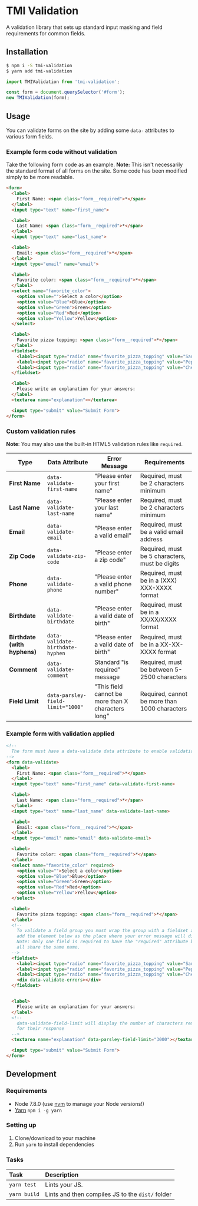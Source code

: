 # TMI Validation

A validation library that sets up standard input masking and field requirements for common fields.

## Installation
```sh
$ npm i -S tmi-validation
$ yarn add tmi-validation
```

```js
import TMIValidation from 'tmi-validation';

const form = document.querySelector('#form');
new TMIValidation(form);
```

## Usage

You can validate forms on the site by adding some `data-` attributes to various form fields.

### Example form code without validation

Take the following form code as an example. **Note:** This isn't necessarily the standard format of all forms on the site. Some code has been modified simply to be more readable.

```html
<form>
  <label>
    First Name: <span class="form__required">*</span>
  </label>
  <input type="text" name="first_name">

  <label>
    Last Name: <span class="form__required">*</span>
  </label>
  <input type="text" name="last_name">

  <label>
    Email: <span class="form__required">*</span>
  </label>
  <input type="email" name="email">

  <label>
    Favorite color: <span class="form__required">*</span>
  </label>
  <select name="favorite_color">
    <option value="">Select a color</option>
    <option value="Blue">Blue</option>
    <option value="Green">Green</option>
    <option value="Red">Red</option>
    <option value="Yellow">Yellow</option>
  </select>

  <label>
    Favorite pizza topping: <span class="form__required">*</span>
  </label>
  <fieldset>
    <label><input type="radio" name="favorite_pizza_topping" value="Sausage"> Sausage</label>
    <label><input type="radio" name="favorite_pizza_topping" value="Pepperoni"> Pepperoni</label>
    <label><input type="radio" name="favorite_pizza_topping" value="Cheese"> Cheese</label>
  </fieldset>

  <label>
    Please write an explanation for your answers:
  </label>
  <textarea name="explanation"></textarea>

  <input type="submit" value="Submit Form">
</form>
```

### Custom validation rules
**Note**: You may also use the built-in HTML5 validation rules like `required`.

Type            | Data Attribute                     | Error Message                                      | Requirements                                   |
----------------|------------------------------------|----------------------------------------------------|------------------------------------------------|
**First Name**  | `data-validate-first-name`         | "Please enter your first name"                     | Required, must be 2 characters minimum         |
**Last Name**   | `data-validate-last-name`          | "Please enter your last name"                      | Required, must be 2 characters minimum         |
**Email**       | `data-validate-email`              | "Please enter a valid email"                       | Required, must be a valid email address        |
**Zip Code**    | `data-validate-zip-code`           | "Please enter a zip code"                          | Required, must be 5 characters, must be digits |
**Phone**       | `data-validate-phone`              | "Please enter a valid phone number"                | Required, must be in a (XXX) XXX-XXXX format   |
**Birthdate**   | `data-validate-birthdate`          | "Please enter a valid date of birth"               | Required, must be in a XX/XX/XXXX format       |
**Birthdate (with hyphens)**   | `data-validate-birthdate-hyphen`          | "Please enter a valid date of birth"               | Required, must be in a XX-XX-XXXX format       |
**Comment**     | `data-validate-comment`            | Standard "is required" message                     | Required, must be between 5-2500 characters    |
**Field Limit** | `data-parsley-field-limit="1000"`  | "This field cannot be more than X characters long" | Required, cannot be more than 1000 characters  |

### Example form with validation applied

```html
<!--
  The form must have a data-validate data attribute to enable validation
-->
<form data-validate>
  <label>
    First Name: <span class="form__required">*</span>
  </label>
  <input type="text" name="first_name" data-validate-first-name>

  <label>
    Last Name: <span class="form__required">*</span>
  </label>
  <input type="text" name="last_name" data-validate-last-name>

  <label>
    Email: <span class="form__required">*</span>
  </label>
  <input type="email" name="email" data-validate-email>

  <label>
    Favorite color: <span class="form__required">*</span>
  </label>
  <select name="favorite_color" required>
    <option value="">Select a color</option>
    <option value="Blue">Blue</option>
    <option value="Green">Green</option>
    <option value="Red">Red</option>
    <option value="Yellow">Yellow</option>
  </select>

  <label>
    Favorite pizza topping: <span class="form__required">*</span>
  </label>
  <!--
    To validate a field group you must wrap the group with a fieldset and then
    add the element below as the place where your error message will display.
    Note: Only one field is required to have the "required" attribute because they
    all share the same name.
  -->
  <fieldset>
    <label><input type="radio" name="favorite_pizza_topping" value="Sausage" required> Sausage</label>
    <label><input type="radio" name="favorite_pizza_topping" value="Pepperoni"> Pepperoni</label>
    <label><input type="radio" name="favorite_pizza_topping" value="Cheese"> Cheese</label>
    <div data-validate-errors></div>
  </fieldset>


  <label>
    Please write an explanation for your answers:
  </label>
  <!--
    data-validate-field-limit will display the number of characters remaining
    for their response
  -->
  <textarea name="explanation" data-parsley-field-limit="3000"></textarea>

  <input type="submit" value="Submit Form">
</form>
```

## Development

### Requirements
- Node 7.8.0 (use [nvm](https://github.com/creationix/nvm) to manage your Node versions!)
- [Yarn](https://yarnpkg.com) `npm i -g yarn`

### Setting up
1. Clone/download to your machine
2. Run `yarn` to install dependencies

### Tasks

| Task         | Description                                      |
|:-------------|:-------------------------------------------------|
| `yarn test`  | Lints your JS.                                   |
| `yarn build` | Lints and then compiles JS to the `dist/` folder |
